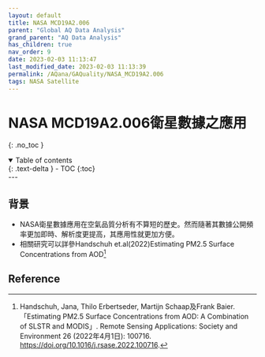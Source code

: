 ```yaml
---
layout: default
title: NASA MCD19A2.006
parent: "Global AQ Data Analysis"
grand_parent: "AQ Data Analysis"
has_children: true
nav_order: 9
date: 2023-02-03 11:13:47
last_modified_date: 2023-02-03 11:13:39
permalink: /AQana/GAQuality/NASA_MCD19A2.006
tags: NASA Satellite
---
```


# NASA MCD19A2.006衛星數據之應用
{: .no_toc }

<details open markdown="block">
  <summary>
    Table of contents
  </summary>
  {: .text-delta }
- TOC
{:toc}
</details>
---

## 背景

- NASA衛星數據應用在空氣品質分析有不算短的歷史。然而隨著其數據公開頻率更加即時、解析度更提高，其應用性就更加方便。
- 相關研究可以詳參Handschuh et.al(2022)Estimating PM2.5 Surface Concentrations from AOD[^1]
  
## Reference

[^1]: Handschuh, Jana, Thilo Erbertseder, Martijn Schaap及Frank Baier. 「Estimating PM2.5 Surface Concentrations from AOD: A Combination of SLSTR and MODIS」. Remote Sensing Applications: Society and Environment 26 (2022年4月1日): 100716. https://doi.org/10.1016/j.rsase.2022.100716.
